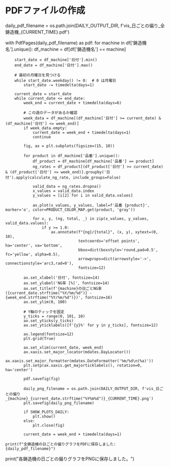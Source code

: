 # PDFファイルの作成
daily_pdf_filename = os.path.join(DAILY_OUTPUT_DIR, f'vis_日ごとの偏り_全鋳造機_{CURRENT_TIME}.pdf')

with PdfPages(daily_pdf_filename) as pdf:
    for machine in df['鋳造機名'].unique():
        df_machine = df[df['鋳造機名'] == machine]
        
        start_date = df_machine['日付'].min()
        end_date = df_machine['日付'].max()
        
        # 最初の月曜日を見つける
        while start_date.weekday() != 0:  # 0 は月曜日
            start_date -= timedelta(days=1)
        
        current_date = start_date
        while current_date <= end_date:
            week_end = current_date + timedelta(days=6)
            
            # この週のデータがあるか確認
            week_data = df_machine[(df_machine['日付'] >= current_date) & (df_machine['日付'] <= week_end)]
            if week_data.empty:
                current_date = week_end + timedelta(days=1)
                continue
            
            fig, ax = plt.subplots(figsize=(15, 10))
            
            for product in df_machine['品番'].unique():
                df_product = df_machine[df_machine['品番'] == product]
                ng_rates = df_product[(df_product['日付'] >= current_date) & (df_product['日付'] <= week_end)].groupby('日付').apply(calculate_ng_rate, include_groups=False)
                
                valid_data = ng_rates.dropna()
                x_values = valid_data.index
                y_values = [i[2] for i in valid_data.values]
                
                ax.plot(x_values, y_values, label=f'品番 {product}', marker='o', color=PRODUCT_COLOR_MAP.get(product, 'gray'))
                
                for x, y, (ng, total, _) in zip(x_values, y_values, valid_data.values):
                    if y >= 1.0:
                        ax.annotate(f"{ng}/{total}", (x, y), xytext=(0, 10), 
                                    textcoords='offset points', ha='center', va='bottom',
                                    bbox=dict(boxstyle='round,pad=0.5', fc='yellow', alpha=0.5),
                                    arrowprops=dict(arrowstyle='->', connectionstyle='arc3,rad=0'),
                                    fontsize=12)
            
            ax.set_xlabel('日付', fontsize=14)
            ax.set_ylabel('NG率 [%]', fontsize=14)
            ax.set_title(f'{machine}の日ごとNG率 ({current_date.strftime("%Y/%m/%d")} - {week_end.strftime("%Y/%m/%d")})', fontsize=16)
            ax.set_ylim(0, 100)
            
            # Y軸のティックを固定
            y_ticks = range(0, 101, 10)
            ax.set_yticks(y_ticks)
            ax.set_yticklabels([f'{y}%' for y in y_ticks], fontsize=12)
            
            ax.legend(fontsize=12)
            plt.grid(True)
            
            ax.set_xlim(current_date, week_end)
            ax.xaxis.set_major_locator(mdates.DayLocator())
            ax.xaxis.set_major_formatter(mdates.DateFormatter('%m/%d\n(%a)'))
            plt.setp(ax.xaxis.get_majorticklabels(), rotation=0, ha='center')
            
            pdf.savefig(fig)
            
            daily_png_filename = os.path.join(DAILY_OUTPUT_DIR, f'vis_日ごとの偏り_{machine}_{current_date.strftime("%Y%m%d")}_{CURRENT_TIME}.png')
            plt.savefig(daily_png_filename)
            
            if SHOW_PLOTS_DAILY:
                plt.show()
            else:
                plt.close(fig)
            
            current_date = week_end + timedelta(days=1)
    
    print(f"全鋳造機の日ごとの偏りグラフをPDFに保存しました: {daily_pdf_filename}")

print("各鋳造機の日ごとの偏りグラフをPNGに保存しました。")
